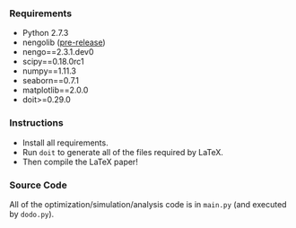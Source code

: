 ### Requirements

 - Python 2.7.3
 - nengolib ([pre-release](https://github.com/arvoelke/nengolib/tree/aee92b8fc45749f07f663fe696745cf0a33bfa17))
 - nengo==2.3.1.dev0
 - scipy==0.18.0rc1
 - numpy==1.11.3
 - seaborn==0.7.1
 - matplotlib==2.0.0
 - doit>=0.29.0

### Instructions

 - Install all requirements.
 - Run `doit` to generate all of the files required by LaTeX.
 - Then compile the LaTeX paper!

### Source Code

All of the optimization/simulation/analysis code is in `main.py` (and executed by `dodo.py`).
